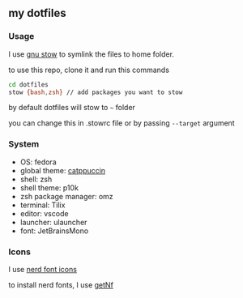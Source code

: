 ## my dotfiles

### Usage
I  use [gnu stow](https://www.gnu.org/software/stow/) to symlink the files to home folder.

to use this repo, clone it and run this commands

```bash
cd dotfiles
stow {bash,zsh} // add packages you want to stow 
```

by default dotfiles will stow to `~` folder

you can change this in .stowrc file or by passing `--target` argument

### System
- OS: fedora
- global theme: [catppuccin](https://catppuccin.com/)
- shell: zsh
- shell theme: p10k
- zsh package manager: omz
- terminal: Tilix
- editor: vscode
- launcher: ulauncher
- font: JetBrainsMono

### Icons

I use [nerd font icons](https://www.nerdfonts.com/)

to install nerd fonts, I use [getNf](https://github.com/ronniedroid/getnf)
